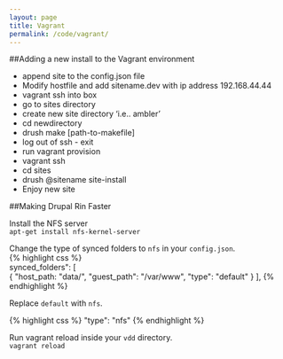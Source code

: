 ```yaml
---
layout: page
title: Vagrant
permalink: /code/vagrant/
---
```


##Adding a new install to the Vagrant environment

   * append site to the config.json file
   * Modify hostfile and add sitename.dev with ip address 192.168.44.44
   * vagrant ssh into box
   * go to sites directory
   * create new site directory ‘i.e.. ambler’
   * cd newdirectory
   * drush make [path-to-makefile]
   * log out of ssh - exit
   * run vagrant provision
   * vagrant ssh
   * cd sites
   * drush @sitename site-install
   * Enjoy new site

##Making Drupal Rin Faster

Install the NFS server   
`apt-get install nfs-kernel-server`

Change the type of synced folders to `nfs` in your `config.json`.   
{% highlight css %}   
synced_folders": [   
 {
  "host_path: "data/",
  "guest_path": "/var/www",
  "type": "default"
 }
],
{% endhighlight %}

Replace `default` with `nfs`.

{% highlight css %}
  "type": "nfs"
{% endhighlight %}

Run vagrant reload inside your `vdd` directory.   
`vagrant reload`
